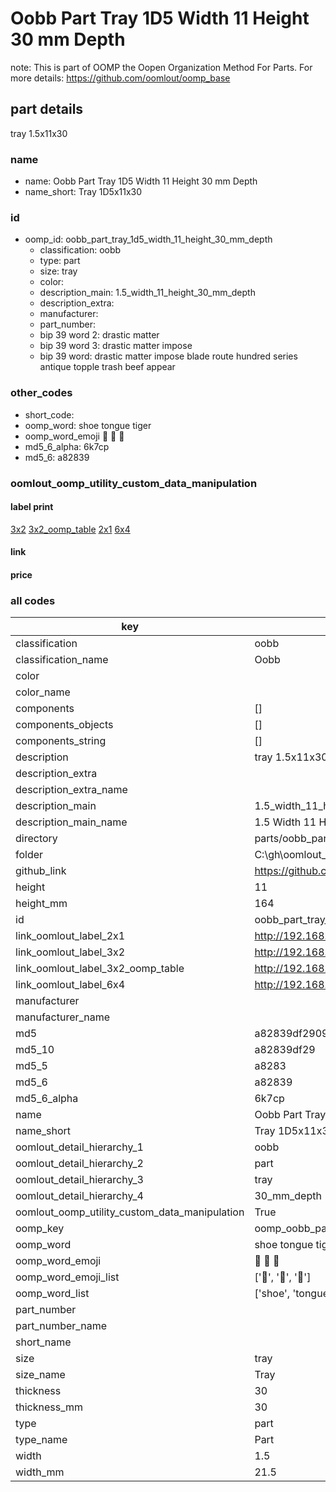 # Oobb Part Tray 1D5 Width 11 Height 30 mm Depth  

note: This is part of OOMP the Oopen Organization Method For Parts. For more details: https://github.com/oomlout/oomp_base

##  part details
  



tray 1.5x11x30



### name
* name: Oobb Part Tray 1D5 Width 11 Height 30 mm Depth
* name_short: Tray 1D5x11x30 
### id
* oomp_id: oobb_part_tray_1d5_width_11_height_30_mm_depth
  * classification: oobb
  * type: part
  * size: tray
  * color: 
  * description_main: 1.5_width_11_height_30_mm_depth
  * description_extra: 
  * manufacturer: 
  * part_number: 
  * bip 39 word 2: drastic matter
  * bip 39 word 3: drastic matter impose
  * bip 39 word: drastic matter impose blade route hundred series antique topple trash beef appear

### other_codes
* short_code: 
* oomp_word: shoe tongue tiger
* oomp_word_emoji :shoe: :tongue: :tiger:
* md5_6_alpha: 6k7cp
* md5_6: a82839






### oomlout_oomp_utility_custom_data_manipulation
#### label print
[3x2](http://192.168.1.245:1112/?label=oomp%206k7cp)
[3x2_oomp_table](http://192.168.1.108:1112/?label=oomp%206k7cp)
[2x1](http://192.168.1.242:1112/?label=oomp%206k7cp)
[6x4](http://192.168.1.55:1112/?label=oomp%206k7cp)    

#### link

                              

#### price







### all codes 
| key | value |  
| --- | --- |  
| classification | oobb |  
| classification_name | Oobb |  
| color |  |  
| color_name |  |  
| components | [] |  
| components_objects | [] |  
| components_string | [] |  
| description | tray 1.5x11x30 |  
| description_extra |  |  
| description_extra_name |  |  
| description_main | 1.5_width_11_height_30_mm_depth |  
| description_main_name | 1.5 Width 11 Height 30 mm Depth |  
| directory | parts/oobb_part_tray_1d5_width_11_height_30_mm_depth |  
| folder | C:\gh\oomlout_oobb_version_4_generated_parts\parts\oobb_part_tray_1d5_width_11_height_30_mm_depth |  
| github_link | https://github.com/oomlout/oomlout_oomp_part_src/tree/main/parts/oobb_part_tray_1d5_width_11_height_30_mm_depth |  
| height | 11 |  
| height_mm | 164 |  
| id | oobb_part_tray_1d5_width_11_height_30_mm_depth |  
| link_oomlout_label_2x1 | http://192.168.1.242:1112/?label=oomp%206k7cp |  
| link_oomlout_label_3x2 | http://192.168.1.245:1112/?label=oomp%206k7cp |  
| link_oomlout_label_3x2_oomp_table | http://192.168.1.108:1112/?label=oomp%206k7cp |  
| link_oomlout_label_6x4 | http://192.168.1.55:1112/?label=oomp%206k7cp |  
| manufacturer |  |  
| manufacturer_name |  |  
| md5 | a82839df2909f881bcde4170e3e25212 |  
| md5_10 | a82839df29 |  
| md5_5 | a8283 |  
| md5_6 | a82839 |  
| md5_6_alpha | 6k7cp |  
| name | Oobb Part Tray 1D5 Width 11 Height 30 mm Depth |  
| name_short | Tray 1D5x11x30  |  
| oomlout_detail_hierarchy_1 | oobb |  
| oomlout_detail_hierarchy_2 | part |  
| oomlout_detail_hierarchy_3 | tray |  
| oomlout_detail_hierarchy_4 | 30_mm_depth |  
| oomlout_oomp_utility_custom_data_manipulation | True |  
| oomp_key | oomp_oobb_part_tray_1d5_width_11_height_30_mm_depth |  
| oomp_word | shoe tongue tiger |  
| oomp_word_emoji | :shoe: :tongue: :tiger: |  
| oomp_word_emoji_list | [':shoe:', ':tongue:', ':tiger:'] |  
| oomp_word_list | ['shoe', 'tongue', 'tiger'] |  
| part_number |  |  
| part_number_name |  |  
| short_name |  |  
| size | tray |  
| size_name | Tray |  
| thickness | 30 |  
| thickness_mm | 30 |  
| type | part |  
| type_name | Part |  
| width | 1.5 |  
| width_mm | 21.5 |  
